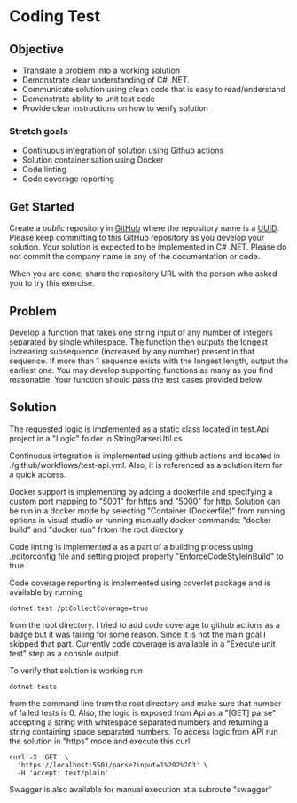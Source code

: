 # Coding Test

## Objective

- Translate a problem into a working solution
- Demonstrate clear understanding of C# .NET.
- Communicate solution using clean code that is easy to read/understand
- Demonstrate ability to unit test code
- Provide clear instructions on how to verify solution

### Stretch goals

- Continuous integration of solution using Github actions
- Solution containerisation using Docker
- Code linting
- Code coverage reporting

## Get Started

Create a _public_ repository in [GitHub](https://github.com/) where the repository name is a [UUID](https://www.uuidgenerator.net/version4). Please keep committing to this GitHub repository as you develop your solution. Your solution is expected to be implemented in C# .NET. Please do not commit the company name in any of the documentation or code.

When you are done, share the repository URL with the person who asked you to try this exercise.

## Problem

Develop a function that takes one string input of any number of integers separated by single whitespace. The function then outputs the longest increasing subsequence (increased by any number) present in that sequence. If more than 1 sequence exists with the longest length, output the earliest one. You may develop supporting functions as many as you find reasonable. Your function should pass the test cases provided below.

## Solution
The requested logic is implemented as a static class located in test.Api project in a "Logic" folder in StringParserUtil.cs

Continuous integration is implemented using github actions and located in ./github/workflows/test-api.yml. Also, it is referenced as a solution item for a quick access.

Docker support is implementing by adding a dockerfile and specifying a custom port mapping to "5001" for https and "5000" for http.
Solution can be run in a docker mode by selecting "Container (Dockerfile)" from running options in visual studio or running manually docker commands: "docker build" and "docker run" frtom the root directory

Code linting is implemented a as a part of a building process using .editorconfig file and setting project property "EnforceCodeStyleInBuild" to true

Code coverage reporting is implemented using coverlet package and is available by running 
```text
dotnet test /p:CollectCoverage=true
```
from the root directory.
I tried to add code coverage to github actions as a badge but it was failing for some reason. Since it is not the main goal I skipped that part. Currently code coverage is available in a "Execute unit test" step as a console output.

To verify that solution is working run 
```text
dotnet tests
```
from the command line from the root directory and make sure that number of failed tests is 0.
Also, the logic is exposed from Api as a "[GET] parse" accepting a string with whitespace separated numbers and returning a string containing space separated numbers. To access logic from API run the solution in "https" mode and execute this curl:

```curl
curl -X 'GET' \
  'https://localhost:5501/parse?input=1%202%203' \
  -H 'accept: text/plain'
```

Swagger is also available for manual execution at a subroute "swagger"
